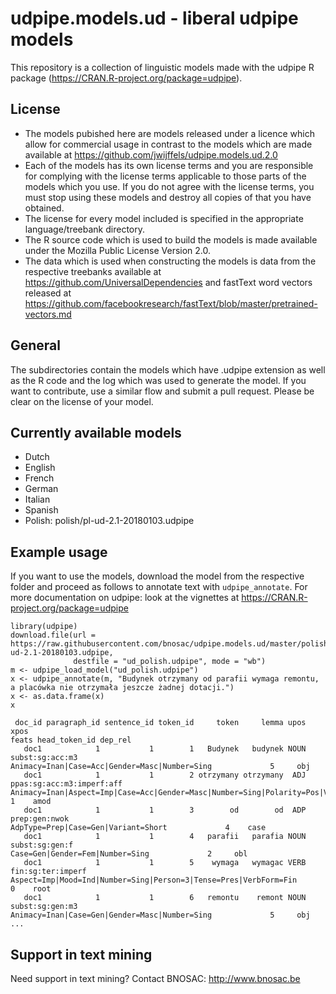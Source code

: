 # udpipe.models.ud - liberal udpipe models

This repository is a collection of linguistic models made with the udpipe R package (https://CRAN.R-project.org/package=udpipe). 

## License

- The models pubished here are models released under a licence which allow for commercial usage in contrast to the models which are made available at https://github.com/jwijffels/udpipe.models.ud.2.0
- Each of the models has its own license terms and you are responsible for complying with the license terms applicable to those parts of the models which you use. If you do not agree with the license terms, you must stop using these models and destroy all copies of that you have obtained.
- The license for every model included is specified in the appropriate language/treebank directory. 
- The R source code which is used to build the models is made available under the Mozilla Public License Version 2.0.
- The data which is used when constructing the models is data from the respective treebanks available at https://github.com/UniversalDependencies and fastText word vectors released at https://github.com/facebookresearch/fastText/blob/master/pretrained-vectors.md

## General

The subdirectories contain the models which have .udpipe extension as well as the R code and the log which was used to generate the model.
If you want to contribute, use a similar flow and submit a pull request. Please be clear on the license of your model.

## Currently available models

- Dutch
- English
- French
- German
- Italian
- Spanish
- Polish: polish/pl-ud-2.1-20180103.udpipe

## Example usage

If you want to use the models, download the model from the respective folder and proceed as follows to annotate text with `udpipe_annotate`.
For more documentation on udpipe: look at the vignettes at https://CRAN.R-project.org/package=udpipe

```
library(udpipe)
download.file(url = https://raw.githubusercontent.com/bnosac/udpipe.models.ud/master/polish/pl-ud-2.1-20180103.udpipe, 
              destfile = "ud_polish.udpipe", mode = "wb")
m <- udpipe_load_model("ud_polish.udpipe")
x <- udpipe_annotate(m, "Budynek otrzymany od parafii wymaga remontu, a placówka nie otrzymała jeszcze żadnej dotacji.")
x <- as.data.frame(x)
x

 doc_id paragraph_id sentence_id token_id     token     lemma upos                      xpos                                                                                          feats head_token_id dep_rel
   doc1            1           1        1   Budynek   budynek NOUN           subst:sg:acc:m3                                                  Animacy=Inan|Case=Acc|Gender=Masc|Number=Sing             5     obj
   doc1            1           1        2 otrzymany otrzymany  ADJ ppas:sg:acc:m3:imperf:aff Animacy=Inan|Aspect=Imp|Case=Acc|Gender=Masc|Number=Sing|Polarity=Pos|VerbForm=Part|Voice=Pass             1    amod
   doc1            1           1        3        od        od  ADP             prep:gen:nwok                                                            AdpType=Prep|Case=Gen|Variant=Short             4    case
   doc1            1           1        4   parafii   parafia NOUN            subst:sg:gen:f                                                                Case=Gen|Gender=Fem|Number=Sing             2     obl
   doc1            1           1        5    wymaga   wymagac VERB         fin:sg:ter:imperf                               Aspect=Imp|Mood=Ind|Number=Sing|Person=3|Tense=Pres|VerbForm=Fin             0    root
   doc1            1           1        6   remontu    remont NOUN           subst:sg:gen:m3                                                  Animacy=Inan|Case=Gen|Gender=Masc|Number=Sing             5     obj
...
```

## Support in text mining

Need support in text mining?
Contact BNOSAC: http://www.bnosac.be

